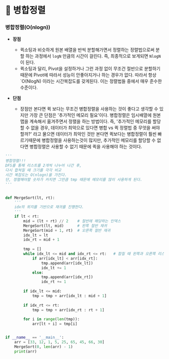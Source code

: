 # 📢 병합정렬

### 병합정렬(O(nlogn))

- **장점**
  - 퀵소팅과 비슷하게 원본 배열을 반씩 분할해가면서 정렬하는 정렬법으로써 분할 하는 과정에서 `logN` 만큼의 시간이 걸린다. 즉, 최종적으로 보게되면 `NlogN` 이 된다.
  - 퀵소팅과 달리, Pivot을 설정하거나 그런 과정 없이 무조건 절반으로 분할하기 때문에 Pivot에 따라서 성능이 안좋아지거나 하는 경우가 없다. 따라서 항상 `O(NlogN) 이라는 시간복잡도를 갖게된다. 이는 정렬법들 중에서 매우 준수한 수준이다.

- **단점**
  - 장점만 본다면 퀵 보다는 무조건 병합정렬을 사용하는 것이 좋다고 생각할 수 있지만 가장 큰 단점은 '추가적인 메모리 필요'이다. 병합정렬은 임시배열에 원본맵을 계속해서 옮겨주면서 정렬을 하는 방법이다. 즉, '추가적인 메모리를 할당할 수 없을 경우, 데이터가 최악으로 있다면 병합 vs 퀵 정렬법 중 무엇을 써야할까?' 라고 물으면 데이터가 최악인 것만 본다면 퀵보다는 병합정렬이 훨씬 빠르기때문에 병합정렬을 사용하는것이 많지만, 추가적인 메모리를 할당할 수 없다면 병합정렬은 사용할 수 없기 때문에 퀵을 사용해야 하는 것이다.


```python
'''
병합정렬!!!
DFS를 통해 리스트를 2개씩 나누어 나간 후,
다시 합쳐질 때 크기를 각각 비교
시간 복잡도는 O(nlogn)을 가진다.
단, 정렬해야할 숫자가 커지면 그만큼 tmp 때문에 메모리를 많이 사용하게 된다.
'''


def MergeSort(lt, rt):
    '''
    idx의 위치를 기반으로 재귀를 진행한다.
    '''
    if lt < rt:
        mid = (lt + rt) // 2	# 절반에 해당하는 인덱스
        MergeSort(lt, mid)		# 왼쪽 절반 재귀
        MergeSort(mid + 1, rt)	# 오른쪽 절반 재귀
        idx_lt = lt
        idx_rt = mid + 1
        
        tmp = []
        while idx_lt <= mid and idx_rt <= rt:	# 합칠 때 왼쪽과 오른쪽 리스트의 비교를 진행
            if arr[idx_lt] < arr[idx_rt]:
                tmp.append(arr[idx_lt])
                idx_lt += 1
            else:
                tmp.append(arr[idx_rt])
                idx_rt += 1
        
        if idx_lt <= mid:
            tmp = tmp + arr[idx_lt : mid + 1]
        
        if idx_rt <= rt:
            tmp = tmp + arr[idx_rt : rt + 1]
            
        for i in range(len(tmp)):
            arr[lt + i] = tmp[i]


if __name__ == '__main__':
    arr = [33, 12, 1, 5, 25, 65, 45, 66, 30]
    MergeSort(0, len(arr) - 1)
    print(arr)
```

